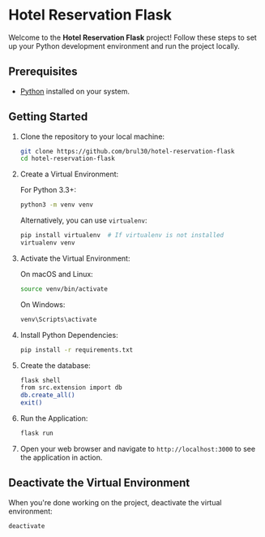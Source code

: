 # Hotel Reservation Flask

Welcome to the **Hotel Reservation Flask** project! Follow these steps to set up your Python development environment and run the project locally.

## Prerequisites

- [Python](https://www.python.org/downloads/) installed on your system.
  
## Getting Started

1. Clone the repository to your local machine:

    ```bash
    git clone https://github.com/brul30/hotel-reservation-flask
    cd hotel-reservation-flask
    ```

2. Create a Virtual Environment:

    For Python 3.3+:

    ```bash
    python3 -m venv venv
    ```

    Alternatively, you can use `virtualenv`:

    ```bash
    pip install virtualenv  # If virtualenv is not installed
    virtualenv venv
    ```

3. Activate the Virtual Environment:

    On macOS and Linux:

    ```bash
    source venv/bin/activate
    ```

    On Windows:

    ```bash
    venv\Scripts\activate
    ```

4. Install Python Dependencies:

    ```bash
    pip install -r requirements.txt
    ```
5. Create the database:

    ```bash
    flask shell
    from src.extension import db
    db.create_all()
    exit()
    ```

6. Run the Application:

    ```bash
    flask run
    ```

7. Open your web browser and navigate to `http://localhost:3000` to see the application in action.




## Deactivate the Virtual Environment

When you're done working on the project, deactivate the virtual environment:

```bash
deactivate
